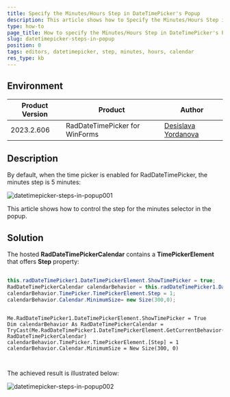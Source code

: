 ```yaml
---
title: Specify the Minutes/Hours Step in DateTimePicker's Popup
description: This article shows how to Specify the Minutes/Hours Step in the WinForms DateTimePicker's Popup.
type: how-to
page_title: How to specify the Minutes/Hours Step in DateTimePicker's Popup
slug: datetimepicker-steps-in-popup
position: 0
tags: editors, datetimepicker, step, minutes, hours, calendar
res_type: kb
---
```


## Environment
 
|Product Version|Product|Author|
|----|----|----|
|2023.2.606|RadDateTimePicker for WinForms|[Desislava Yordanova](https://www.telerik.com/blogs/author/desislava-yordanova)|


## Description

By default, when the time picker is enabled for RadDateTimePicker, the minutes step is 5 minutes:

![datetimepicker-steps-in-popup001](images/datetimepicker-steps-in-popup001.png)

This article shows how to control the step for the minutes selector in the popup.

## Solution

The hosted **RadDateTimePickerCalendar** contains a **TimePickerElement** that offers **Step** property:


````C#
    
this.radDateTimePicker1.DateTimePickerElement.ShowTimePicker = true;
RadDateTimePickerCalendar calendarBehavior = this.radDateTimePicker1.DateTimePickerElement.GetCurrentBehavior() as RadDateTimePickerCalendar;
calendarBehavior.TimePicker.TimePickerElement.Step = 1;
calendarBehavior.Calendar.MinimumSize= new Size(300,0);


````
````VB.NET

Me.RadDateTimePicker1.DateTimePickerElement.ShowTimePicker = True
Dim calendarBehavior As RadDateTimePickerCalendar = TryCast(Me.RadDateTimePicker1.DateTimePickerElement.GetCurrentBehavior(), RadDateTimePickerCalendar)
calendarBehavior.TimePicker.TimePickerElement.[Step] = 1
calendarBehavior.Calendar.MinimumSize = New Size(300, 0)
   
    
````

The achieved result is illustrated below:

![datetimepicker-steps-in-popup002](images/datetimepicker-steps-in-popup002.png)






    
   
  
    
 
